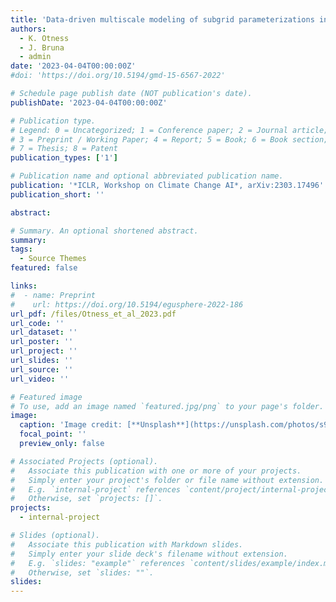 ```yaml
---
title: 'Data-driven multiscale modeling of subgrid parameterizations in climate models'
authors:
  - K. Otness
  - J. Bruna
  - admin
date: '2023-04-04T00:00:00Z'
#doi: 'https://doi.org/10.5194/gmd-15-6567-2022'

# Schedule page publish date (NOT publication's date).
publishDate: '2023-04-04T00:00:00Z'

# Publication type.
# Legend: 0 = Uncategorized; 1 = Conference paper; 2 = Journal article;
# 3 = Preprint / Working Paper; 4 = Report; 5 = Book; 6 = Book section;
# 7 = Thesis; 8 = Patent
publication_types: ['1']

# Publication name and optional abbreviated publication name.
publication: '*ICLR, Workshop on Climate Change AI*, arXiv:2303.17496'
publication_short: ''

abstract:

# Summary. An optional shortened abstract.
summary: 
tags:
  - Source Themes
featured: false

links:
#  - name: Preprint
#    url: https://doi.org/10.5194/egusphere-2022-186
url_pdf: /files/Otness_et_al_2023.pdf
url_code: ''
url_dataset: ''
url_poster: ''
url_project: ''
url_slides: ''
url_source: ''
url_video: ''

# Featured image
# To use, add an image named `featured.jpg/png` to your page's folder.
image:
  caption: 'Image credit: [**Unsplash**](https://unsplash.com/photos/s9CC2SKySJM)'
  focal_point: ''
  preview_only: false

# Associated Projects (optional).
#   Associate this publication with one or more of your projects.
#   Simply enter your project's folder or file name without extension.
#   E.g. `internal-project` references `content/project/internal-project/index.md`.
#   Otherwise, set `projects: []`.
projects:
  - internal-project

# Slides (optional).
#   Associate this publication with Markdown slides.
#   Simply enter your slide deck's filename without extension.
#   E.g. `slides: "example"` references `content/slides/example/index.md`.
#   Otherwise, set `slides: ""`.
slides:
---
```

